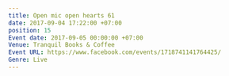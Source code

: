 ```yaml
---
title: Open mic open hearts 61
date: 2017-09-04 17:22:00 +07:00
position: 15
Event date: 2017-09-05 00:00:00 +07:00
Venue: Tranquil Books & Coffee
Event URL: https://www.facebook.com/events/1718741141764425/
Genre: Live
---
```


